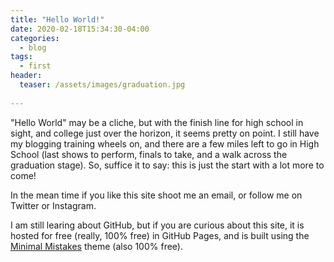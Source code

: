 ```yaml
---
title: "Hello World!"
date: 2020-02-18T15:34:30-04:00
categories:
  - blog
tags:
  - first
header:
  teaser: /assets/images/graduation.jpg
  
---
```

"Hello World" may be a cliche, but with the finish line for high school in sight, and college just over the horizon, it seems pretty on point. I still have my blogging training wheels on, and there are a few miles left to go in High School (last shows to perform, finals to take, and a walk across the graduation stage). So, suffice it to say: this is just the start with a lot more to come! 

In the mean time if you like this site shoot me an email, or follow me on Twitter or Instagram. 

I am still learing about GitHub, but if you are curious about this site, it is hosted for free (really, 100% free) in GitHub Pages, and is built using the [Minimal Mistakes](https://mmistakes.github.io/minimal-mistakes/) theme (also 100% free). 
